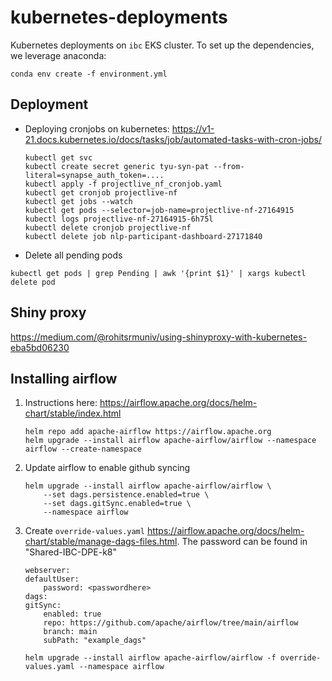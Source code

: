 # kubernetes-deployments
Kubernetes deployments on `ibc` EKS cluster.  To set up the dependencies, we leverage anaconda:

```
conda env create -f environment.yml
```

## Deployment

- Deploying cronjobs on kubernetes: https://v1-21.docs.kubernetes.io/docs/tasks/job/automated-tasks-with-cron-jobs/

    ```
    kubectl get svc
    kubectl create secret generic tyu-syn-pat --from-literal=synapse_auth_token=....
    kubectl apply -f projectlive_nf_cronjob.yaml
    kubectl get cronjob projectlive-nf
    kubectl get jobs --watch
    kubectl get pods --selector=job-name=projectlive-nf-27164915
    kubectl logs projectlive-nf-27164915-6h75l
    kubectl delete cronjob projectlive-nf
    kubectl delete job nlp-participant-dashboard-27171840
    ```


* Delete all pending pods

```
kubectl get pods | grep Pending | awk '{print $1}' | xargs kubectl delete pod
```

## Shiny proxy

https://medium.com/@rohitsrmuniv/using-shinyproxy-with-kubernetes-eba5bd06230



## Installing airflow

1. Instructions here: https://airflow.apache.org/docs/helm-chart/stable/index.html

    ```
    helm repo add apache-airflow https://airflow.apache.org
    helm upgrade --install airflow apache-airflow/airflow --namespace airflow --create-namespace
    ```

1. Update airflow to enable github syncing

    ```
    helm upgrade --install airflow apache-airflow/airflow \
        --set dags.persistence.enabled=true \
        --set dags.gitSync.enabled=true \
        --namespace airflow
    ```


1. Create `override-values.yaml`
https://airflow.apache.org/docs/helm-chart/stable/manage-dags-files.html.  The password can be found in "Shared-IBC-DPE-k8"

    ```
    webserver:
    defaultUser:
        password: <passwordhere>
    dags:
    gitSync:
        enabled: true
        repo: https://github.com/apache/airflow/tree/main/airflow
        branch: main
        subPath: "example_dags"
    ```

    ```
    helm upgrade --install airflow apache-airflow/airflow -f override-values.yaml --namespace airflow
    ```